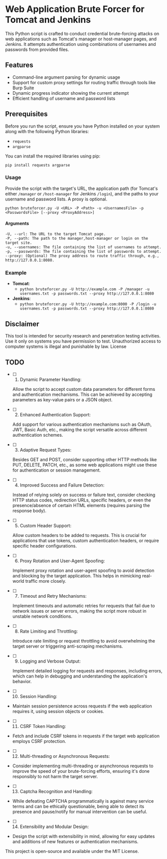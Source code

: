 

# Web Application Brute Forcer for Tomcat and Jenkins

This Python script is crafted to conduct credential brute-forcing attacks on web applications such as Tomcat's manager or host-manager pages, and Jenkins. It attempts authentication using combinations of usernames and passwords from provided files.

## Features

- Command-line argument parsing for dynamic usage
- Support for custom proxy settings for routing traffic through tools like Burp Suite
- Dynamic progress indicator showing the current attempt
- Efficient handling of username and password lists

## Prerequisites

Before you run the script, ensure you have Python installed on your system along with the following Python libraries:
- `requests`
- `argparse`

You can install the required libraries using pip:


`pip install requests argparse`

### Usage

Provide the script with the target's URL, the application path (for Tomcat's either `/manager` or `/host-manager` for Jenkins `/login`), and the paths to your username and password lists. A proxy is optional.

`python bruteforcer.py -U <URL> -P <Path> -u <UsernamesFile> -p <PasswordsFile> [--proxy <ProxyAddress>]`

#### Arguments

    -U, --url: The URL to the target Tomcat page.
    -P, --path: The path to the manager,host-manager or login on the target site.
    -u, --usernames: The file containing the list of usernames to attempt.
    -p, --passwords: The file containing the list of passwords to attempt.
    --proxy: (Optional) The proxy address to route traffic through, e.g., http://127.0.0.1:8080.

### Example
- **Tomcat**:
  - `python bruteforcer.py -U http://example.com -P /manager -u usernames.txt -p passwords.txt --proxy http://127.0.0.1:8080`
- **Jenkins**:
  - `python bruteforcer.py -U http://example.com:8000 -P /login -u usernames.txt -p passwords.txt --proxy http://127.0.0.1:8080`


## Disclaimer

This tool is intended for security research and penetration testing activities. Use it only on systems you have permission to test. Unauthorized access to computer systems is illegal and punishable by law.
License

## TODO 

- [ ] 1. Dynamic Parameter Handling:

    Allow the script to accept custom data parameters for different forms and authentication mechanisms. This can be achieved by accepting parameters as key-value pairs or a JSON object.

- [ ] 2. Enhanced Authentication Support:

    Add support for various authentication mechanisms such as OAuth, JWT, Basic Auth, etc., making the script versatile across different authentication schemes.

- [ ] 3. Adaptive Request Types:

    Besides GET and POST, consider supporting other HTTP methods like PUT, DELETE, PATCH, etc., as some web applications might use these for authentication or session management.

- [ ] 4. Improved Success and Failure Detection:

    Instead of relying solely on success or failure text, consider checking HTTP status codes, redirection URLs, specific headers, or even the presence/absence of certain HTML elements (requires parsing the response body).

- [ ] 5. Custom Header Support:

    Allow custom headers to be added to requests. This is crucial for applications that use tokens, custom authentication headers, or require specific header configurations.

- [ ] 6. Proxy Rotation and User-Agent Spoofing:

    Implement proxy rotation and user-agent spoofing to avoid detection and blocking by the target application. This helps in mimicking real-world traffic more closely.

- [ ] 7. Timeout and Retry Mechanisms:

    Implement timeouts and automatic retries for requests that fail due to network issues or server errors, making the script more robust in unstable network conditions.

- [ ] 8. Rate Limiting and Throttling:

    Introduce rate limiting or request throttling to avoid overwhelming the target server or triggering anti-scraping mechanisms.

- [ ] 9. Logging and Verbose Output:

    Implement detailed logging for requests and responses, including errors, which can help in debugging and understanding the application's behavior.

- [ ] 10. Session Handling:
- Maintain session persistence across requests if the web application requires it, using session objects or cookies.

- [ ] 11. CSRF Token Handling:
- Fetch and include CSRF tokens in requests if the target web application employs CSRF protection.

- [ ] 12. Multi-threading or Asynchronous Requests:
- Consider implementing multi-threading or asynchronous requests to improve the speed of your brute-forcing efforts, ensuring it's done responsibly to not harm the target server.

- [ ] 13. Captcha Recognition and Handling:
- While defeating CAPTCHA programmatically is against many service terms and can be ethically questionable, being able to detect its presence and pause/notify for manual intervention can be useful.

- [ ] 14. Extensibility and Modular Design:
- Design the script with extensibility in mind, allowing for easy updates and additions of new features or authentication mechanisms.

This project is open-source and available under the MIT License.

